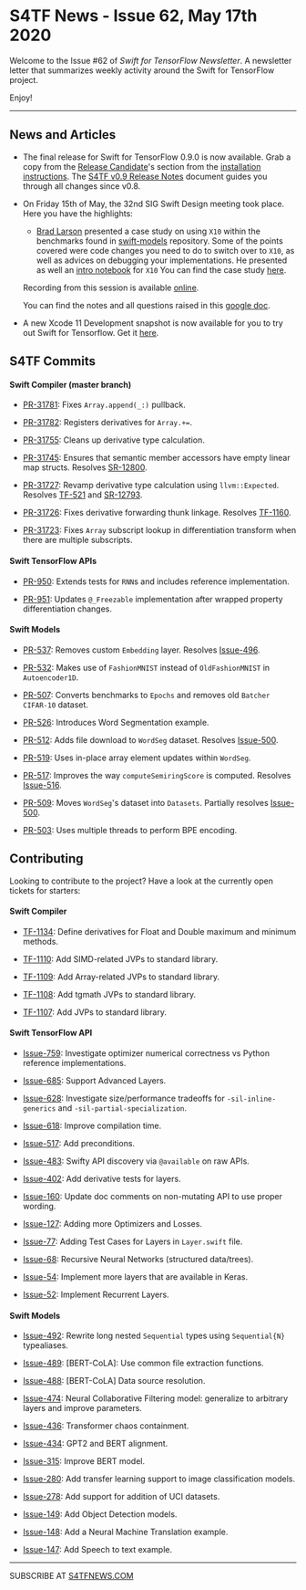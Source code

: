 
S4TF News - Issue 62, May 17th 2020
===================

Welcome to the Issue #62 of *Swift for TensorFlow Newsletter*. A newsletter letter that summarizes weekly activity around the Swift for TensorFlow project.

Enjoy!

---

## News and Articles

* The final release for Swift for TensorFlow 0.9.0 is now available. Grab a copy from the [Release Candidate](https://github.com/tensorflow/swift/blob/master/Installation.md#release-candidates)'s section from the [installation instructions](https://github.com/tensorflow/swift/blob/master/Installation.md). The [S4TF v0.9 Release Notes](https://docs.google.com/document/d/1Sk3F_owEF0wAo26xO1RTbdSbQV9eb5tMKQX3EgLeD1o/edit?usp=sharing) document guides you through all changes since v0.8. 


* On Friday 15th of May, the 32nd SIG Swift Design meeting took place. Here you have the highlights:

	* [Brad Larson](https://twitter.com/bradlarson) presented a case study on using `X10` within the benchmarks found in [swift-models](https://github.com/tensorflow/swift-models/tree/master/Benchmarks) repository. Some of the points covered were code changes you need to do to switch over to `X10`, as well as advices on debugging your implementations. He presented as well an [intro notebook](https://colab.research.google.com/github/tensorflow/swift/blob/master/docs/site/tutorials/introducing_x10.ipynb) for `X10` You can find the case study [here](https://docs.google.com/document/d/1C62yHsMYv3bkdSpj8SGQ-JKPaTtBapMJpFRJ4r1-IFg/edit?usp=sharing).

	Recording from this session is available [online](https://drive.google.com/file/d/1icqNNoXDW1JR4yh7vBErgCRch9DWPfRM/view?usp=sharing).

	You can find the notes and all questions raised in this [google doc](https://docs.google.com/document/d/1Fm56p5rV1t2Euh6WLtBFKGqI43ozC3EIjReyLk-LCLU/edit#heading=h.ybjihr2k1s4).


* A new Xcode 11 Development snapshot is now available for you to try out Swift for Tensorflow. Get it [here](https://storage.googleapis.com/swift-tensorflow/mac/swift-tensorflow-DEVELOPMENT-2020-05-13-a-osx.pkg).


## S4TF Commits

#### Swift Compiler (master branch)

* [PR-31781](https://github.com/apple/swift/pull/31781): Fixes `Array.append(_:)` pullback.

* [PR-31782](https://github.com/apple/swift/pull/31782): Registers derivatives for `Array.+=`.

* [PR-31755](https://github.com/apple/swift/pull/31755): Cleans up derivative type calculation.

* [PR-31745](https://github.com/apple/swift/pull/31745): Ensures that semantic member accessors have empty linear map structs. Resolves [SR-12800](https://bugs.swift.org/browse/SR-12800).

* [PR-31727](https://github.com/apple/swift/pull/31727): Revamp derivative type calculation using `llvm::Expected`. Resolves [TF-521](https://bugs.swift.org/browse/TF-521) and [SR-12793](https://bugs.swift.org/browse/SR-12793).

* [PR-31726](https://github.com/apple/swift/pull/31726): Fixes derivative forwarding thunk linkage. Resolves [TF-1160](https://bugs.swift.org/browse/TF-1160).

* [PR-31723](https://github.com/apple/swift/pull/31723): Fixes `Array` subscript lookup in differentiation transform when there are multiple subscripts.

#### Swift TensorFlow APIs

* [PR-950](https://github.com/tensorflow/swift-apis/pull/950): Extends tests for `RNN`s and includes reference implementation. 

* [PR-951](https://github.com/tensorflow/swift-apis/pull/951): Updates `@_Freezable` implementation after wrapped property differentiation changes.

#### Swift Models

* [PR-537](https://github.com/tensorflow/swift-models/pull/537): Removes custom `Embedding` layer. Resolves [Issue-496](https://github.com/tensorflow/swift-models/issues/496).

* [PR-532](https://github.com/tensorflow/swift-models/pull/532): Makes use of `FashionMNIST` instead of `OldFashionMNIST` in `Autoencoder1D`.

* [PR-507](https://github.com/tensorflow/swift-models/pull/507): Converts benchmarks to `Epochs` and removes old `Batcher` `CIFAR-10` dataset.

* [PR-526](https://github.com/tensorflow/swift-models/pull/526): Introduces Word Segmentation example.

* [PR-512](https://github.com/tensorflow/swift-models/pull/512): Adds file download to `WordSeg` dataset. Resolves [Issue-500](https://github.com/tensorflow/swift-models/issues/500).

* [PR-519](https://github.com/tensorflow/swift-models/pull/519): Uses in-place array element updates within `WordSeg`.

* [PR-517](https://github.com/tensorflow/swift-models/pull/517): Improves the way `computeSemiringScore` is computed. Resolves [Issue-516](https://github.com/tensorflow/swift-models/issues/516).

* [PR-509](https://github.com/tensorflow/swift-models/pull/509): Moves `WordSeg`'s dataset into `Datasets`. Partially resolves [Issue-500](https://github.com/tensorflow/swift-models/issues/500).

* [PR-503](https://github.com/tensorflow/swift-models/pull/503): Uses multiple threads to perform BPE encoding.

## Contributing

Looking to contribute to the project? Have a look at the currently open tickets for starters:

#### Swift Compiler

* [TF-1134](https://bugs.swift.org/browse/TF-1134): Define derivatives for Float and Double maximum and minimum methods.

* [TF-1110](https://bugs.swift.org/browse/TF-1110): Add SIMD-related JVPs to standard library.

* [TF-1109](https://bugs.swift.org/browse/TF-1109): Add Array-related JVPs to standard library.

* [TF-1108](https://bugs.swift.org/browse/TF-1108): Add tgmath JVPs to standard library.

* [TF-1107](https://bugs.swift.org/browse/TF-1107): Add JVPs to standard library.

#### Swift TensorFlow API

* [Issue-759](https://github.com/tensorflow/swift-apis/issues/759): Investigate optimizer numerical correctness vs Python reference implementations.

* [Issue-685](https://github.com/tensorflow/swift-apis/issues/685): Support Advanced Layers.

* [Issue-628](https://github.com/tensorflow/swift-apis/issues/628): Investigate size/performance tradeoffs for `-sil-inline-generics` and `-sil-partial-specialization`.

* [Issue-618](https://github.com/tensorflow/swift-apis/issues/618): Improve compilation time.

* [Issue-517](https://github.com/tensorflow/swift-apis/issues/517): Add preconditions. 

* [Issue-483](https://github.com/tensorflow/swift-apis/issues/483): Swifty API discovery via `@available` on raw APIs.

* [Issue-402](https://github.com/tensorflow/swift-apis/issues/402): Add derivative tests for layers.

* [Issue-160](https://github.com/tensorflow/swift-apis/issues/160): Update doc comments on non-mutating API to use proper wording.

* [Issue-127](https://github.com/tensorflow/swift-apis/issues/127): Adding more Optimizers and Losses.

* [Issue-77](https://github.com/tensorflow/swift-apis/issues/77):  Adding Test Cases for Layers in `Layer.swift` file.

* [Issue-68](https://github.com/tensorflow/swift-apis/issues/68): Recursive Neural Networks (structured data/trees).

* [Issue-54](https://github.com/tensorflow/swift-apis/issues/54): Implement more layers that are available in Keras.

* [Issue-52](https://github.com/tensorflow/swift-apis/issues/52): Implement Recurrent Layers.

#### Swift Models

* [Issue-492](https://github.com/tensorflow/swift-models/issues/492): Rewrite long nested `Sequential` types using `Sequential{N}` typealiases.

* [Issue-489](https://github.com/tensorflow/swift-models/issues/489): [BERT-CoLA]: Use common file extraction functions.

* [Issue-488](https://github.com/tensorflow/swift-models/issues/488): [BERT-CoLA] Data source resolution.

* [Issue-474](https://github.com/tensorflow/swift-models/issues/474): Neural Collaborative Filtering model: generalize to arbitrary layers and improve parameters.

* [Issue-436](https://github.com/tensorflow/swift-models/issues/436): Transformer chaos containment.

* [Issue-434](https://github.com/tensorflow/swift-models/issues/434): GPT2 and BERT alignment.

* [Issue-315](https://github.com/tensorflow/swift-models/issues/315): Improve BERT model.

* [Issue-280](https://github.com/tensorflow/swift-models/issues/280): Add transfer learning support to image classification models.

* [Issue-278](https://github.com/tensorflow/swift-models/issues/278): Add support for addition of UCI datasets.

* [Issue-149](https://github.com/tensorflow/swift-models/issues/149): Add Object Detection models.

* [Issue-148](https://github.com/tensorflow/swift-models/issues/148): Add a Neural Machine Translation example. 

* [Issue-147](https://github.com/tensorflow/swift-models/issues/147): Add Speech to text example.

---

SUBSCRIBE AT [S4TFNEWS.COM](https://www.s4tfnews.com/)
